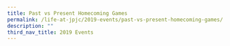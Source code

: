 ```yaml
---
title: Past vs Present Homecoming Games
permalink: /life-at-jpjc/2019-events/past-vs-present-homecoming-games/
description: ""
third_nav_title: 2019 Events
---
```

